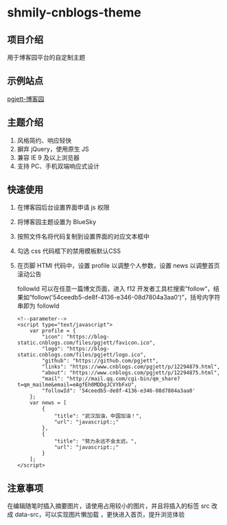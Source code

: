 # shmily-cnblogs-theme

## 项目介绍

用于博客园平台的自定制主题

## 示例站点

[pgjett-博客园](https://pgjett.cnblogs.com)

## 主题介绍

1. 风格简约、响应轻快
2. 摒弃 jQuery，使用原生 JS
3. 兼容 IE 9 及以上浏览器
4. 支持 PC、手机双端响应式设计

## 快速使用

1. 在博客园后台设置界面申请 js 权限

2. 将博客园主题设置为 BlueSky

3. 按照文件名将代码复制到设置界面的对应文本框中

4. 勾选 css 代码框下的禁用模板默认CSS

5. 在页脚 HTMl 代码中，设置 profile 以调整个人参数，设置 news 以调整首页滚动公告

   followId 可以在任意一篇博文页面，进入 f12 开发者工具栏搜索”follow“，结果如“follow('54ceedb5-de8f-4136-e346-08d7804a3aa0')”，括号内字符串即为 followId

   ```
   <!--parameter-->
   <script type="text/javascript">
       var profile = {
           "icon": "https://blog-static.cnblogs.com/files/pgjett/favicon.ico",
           "logo": "https://blog-static.cnblogs.com/files/pgjett/logo.ico",
           "github": "https://github.com/pgjett",
           "links": "https://www.cnblogs.com/pgjett/p/12294879.html",
           "about": "https://www.cnblogs.com/pgjett/p/12294875.html",
           "mail": "http://mail.qq.com/cgi-bin/qm_share?t=qm_mailme&email=eAgfEh0MDDgJCVYbFxU",
           "followId": '54ceedb5-de8f-4136-e346-08d7804a3aa0'
       };
       var news = [
           {
               "title": "武汉加油，中国加油！",
               "url": "javascript:;"
           },
           {
               "title": "努力永远不会太迟。",
               "url": "javascript:;"
           }
       ];
   </script>
   ```

## 注意事项

   在编辑随笔时插入摘要图片，请使用占用较小的图片，并且将插入的标签 src 改成 data-src，可以实现图片懒加载 ，更快进入首页，提升浏览体验

